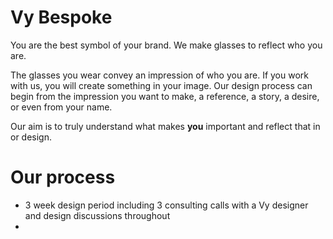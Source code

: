 # Vy Bespoke
You are the best symbol of your brand. We make glasses to reflect who you are.

The glasses you wear convey an impression of who you are. If you work with us, you will create something in your image. Our design process can begin from the impression you want to make, a reference, a story, a desire, or even from your name. 

Our aim is to truly understand what makes **you** important and reflect that in or design.

# Our process
- 3 week design period including 3 consulting calls with a Vy designer and design discussions throughout
- 
